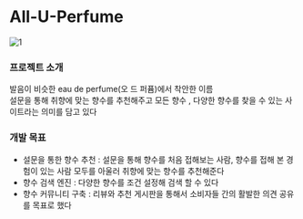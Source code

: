 # All-U-Perfume

![1](/image/1.jsp) 


### 프로젝트 소개
발음이 비슷한 eau de perfume(오 드 퍼퓸)에서 착안한 이름<br/> 
설문을 통해 취향에 맞는 향수를 추천해주고
모든 향수 , 다양한 향수를 찾을 수 있는 사이트라는 의미를 담고 있다 



### 개발 목표
- 설문을 통한 향수 추천 : 설문을 통해 향수를 처음 접해보는 사람, 향수를 접해 본 경험이 있는 사람 모두를 아울러 취향에 맞는 향수를 추천해준다
- 향수 검색 엔진 : 다양한 향수를 조건 설정해 검색 할 수 있다
- 향수 커뮤니티 구축 : 리뷰와 추천 게시판을 통해서 소비자들 간의 활발한 의견 공유를 목표로 했다


